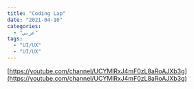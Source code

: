 ```yaml
---
title: "Coding Lap"
date: "2021-04-10"
categories:
  - "عربي"
tags:
  - "UI/UX"
  - "UI/UX"
---
```


[https://youtube.com/channel/UCYMlRxJ4mF0zL8aRoAJXb3g](https://youtube.com/channel/UCYMlRxJ4mF0zL8aRoAJXb3g)
